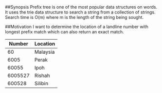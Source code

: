 ##Synopsis
Prefix tree is one of the most popular data structures on words.
It uses the trie data structure to search a string from a collection
of strings. Search time is O(m) where m is the length of the string
being sought.

##Motivation
I want to determine the location of a landline number with longest prefix match which can also return an exact match.

|Number | Location|
|---    |---      |
|60     |Malaysia |
|6005   |Perak    |
|60055  |Ipoh     |
|6005527|Rishah   |
|600528 |Silibin  |


